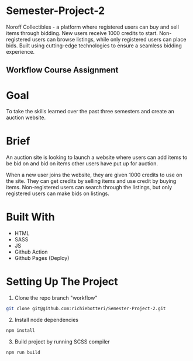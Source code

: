 # Semester-Project-2

Noroff Collectibles - a platform where registered users can buy and sell items through bidding. New users receive 1000 credits to start. Non-registered users can browse listings, while only registered users can place bids. Built using cutting-edge technologies to ensure a seamless bidding experience.

## Workflow Course Assignment

# Goal

To take the skills learned over the past three semesters and create an auction website.

# Brief

An auction site is looking to launch a website where users can add items to be bid on and bid on items other users have put up for auction.

When a new user joins the website, they are given 1000 credits to use on the site. They can get credits by selling items and use credit by buying items. Non-registered users can search through the listings, but only registered users can make bids on listings.

# Built With

-  HTML
-  SASS
-  JS
-  Github Action
-  Github Pages (Deploy)

# Setting Up The Project

1. Clone the repo branch "workflow"

```bash
git clone git@github.com:richiebotteri/Semester-Project-2.git
```

2. Install node dependencies

```bash
npm install
```

3. Build project by running SCSS compiler

```bash
npm run build
```
